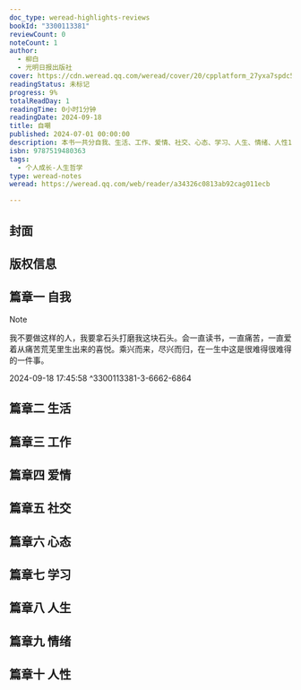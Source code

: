 ```yaml
---
doc_type: weread-highlights-reviews
bookId: "3300113381"
reviewCount: 0
noteCount: 1
author:
  - 柳白
  - 光明日报出版社
cover: https://cdn.weread.qq.com/weread/cover/20/cpplatform_27yxa7spdc5xpjpuf7zb2n/t7_cpplatform_27yxa7spdc5xpjpuf7zb2n1724931298.jpg
readingStatus: 未标记
progress: 9%
totalReadDay: 1
readingTime: 0小时1分钟
readingDate: 2024-09-18
title: 自嘲
published: 2024-07-01 00:00:00
description: 本书一共分自我、生活、工作、爱情、社交、心态、学习、人生、情绪、人性10节，收录古今中外关于自嘲的妙言佳句、名人名言、大师语录、走心金句、诗词摘抄、搞笑段子，让我们更好地认识自己、认识人生
isbn: 9787519480363
tags:
  - 个人成长-人生哲学
type: weread-notes
weread: https://weread.qq.com/web/reader/a34326c0813ab92cag011ecb

---
```



## 封面

## 版权信息

## 篇章一 自我

> [!NOTE] 
> 我不要做这样的人，我要拿石头打磨我这块石头。会一直读书，一直痛苦，一直爱着从痛苦荒芜里生出来的喜悦。乘兴而来，尽兴而归，在一生中这是很难得很难得的一件事。
> 
> 2024-09-18 17:45:58 ^3300113381-3-6662-6864

## 篇章二 生活

## 篇章三 工作

## 篇章四 爱情

## 篇章五 社交

## 篇章六 心态

## 篇章七 学习

## 篇章八 人生

## 篇章九 情绪

## 篇章十 人性

